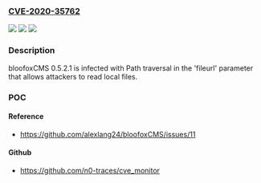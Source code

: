### [CVE-2020-35762](https://cve.mitre.org/cgi-bin/cvename.cgi?name=CVE-2020-35762)
![](https://img.shields.io/static/v1?label=Product&message=n%2Fa&color=blue)
![](https://img.shields.io/static/v1?label=Version&message=n%2Fa&color=blue)
![](https://img.shields.io/static/v1?label=Vulnerability&message=n%2Fa&color=brighgreen)

### Description

bloofoxCMS 0.5.2.1 is infected with Path traversal in the 'fileurl' parameter that allows attackers to read local files.

### POC

#### Reference
- https://github.com/alexlang24/bloofoxCMS/issues/11

#### Github
- https://github.com/n0-traces/cve_monitor

